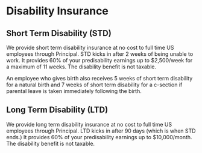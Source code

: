 # Disability Insurance

## Short Term Disability (STD)

We provide short term disability insurance at no cost to full time US employees through Principal. STD kicks in after 2 weeks of being unable to work. It provides 60% of your predisability earnings up to $2,500/week for a maximum of 11 weeks. The disability benefit is not taxable.

An employee who gives birth also receives 5 weeks of short term disability for a natural birth and 7 weeks of short term disability for a c-section if parental leave is taken immediately following the birth.

## Long Term Disability (LTD)

We provide long term disability insurance at no cost to full time US employees through Principal. LTD kicks in after 90 days (which is when STD ends.) It provides 60% of your predisability earnings up to $10,000/month. The disability benefit is not taxable.
